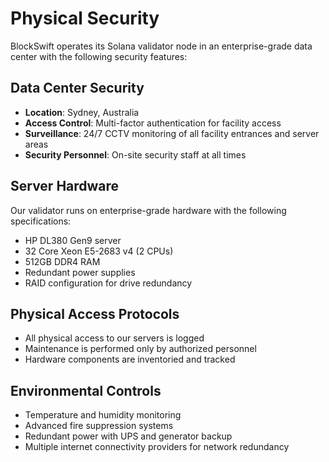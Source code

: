 # Physical Security

BlockSwift operates its Solana validator node in an enterprise-grade data center with the following security features:

## Data Center Security

- **Location**: Sydney, Australia
- **Access Control**: Multi-factor authentication for facility access
- **Surveillance**: 24/7 CCTV monitoring of all facility entrances and server areas
- **Security Personnel**: On-site security staff at all times

## Server Hardware

Our validator runs on enterprise-grade hardware with the following specifications:
- HP DL380 Gen9 server
- 32 Core Xeon E5-2683 v4 (2 CPUs)
- 512GB DDR4 RAM
- Redundant power supplies
- RAID configuration for drive redundancy

## Physical Access Protocols

- All physical access to our servers is logged
- Maintenance is performed only by authorized personnel
- Hardware components are inventoried and tracked

## Environmental Controls

- Temperature and humidity monitoring
- Advanced fire suppression systems
- Redundant power with UPS and generator backup
- Multiple internet connectivity providers for network redundancy